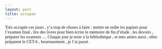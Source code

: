 ```yaml
---
layout: post
title: occupee
---
```


<p><font face="Times New Roman">Très occupée ces jours , y’a trop de choses à faire : mettre en ordre les papiers pour l’examen final , lire des livres pour bien écrire le mémoire de fin d’étude , les devoirs , préparer les examens &#8230; </font><font face="Times New Roman">Chaque jour je reste à la bibliothèque , et mes amies aussi , elles préparent le CET-6 , heureusement , je l’ai passé . </font></p>
